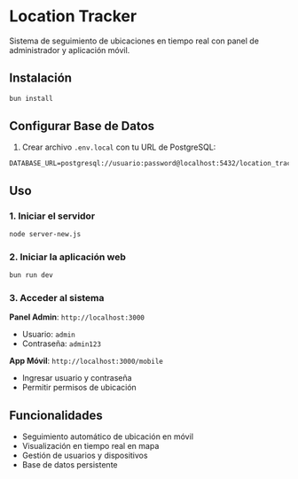 # Location Tracker

Sistema de seguimiento de ubicaciones en tiempo real con panel de administrador y aplicación móvil.

## Instalación

```bash
bun install
```

## Configurar Base de Datos

1. Crear archivo `.env.local` con tu URL de PostgreSQL:
```
DATABASE_URL=postgresql://usuario:password@localhost:5432/location_tracker
```

## Uso

### 1. Iniciar el servidor
```bash
node server-new.js
```

### 2. Iniciar la aplicación web
```bash
bun run dev
```

### 3. Acceder al sistema

**Panel Admin**: `http://localhost:3000`
- Usuario: `admin`
- Contraseña: `admin123`

**App Móvil**: `http://localhost:3000/mobile`
- Ingresar usuario y contraseña
- Permitir permisos de ubicación

## Funcionalidades

- Seguimiento automático de ubicación en móvil
- Visualización en tiempo real en mapa
- Gestión de usuarios y dispositivos
- Base de datos persistente